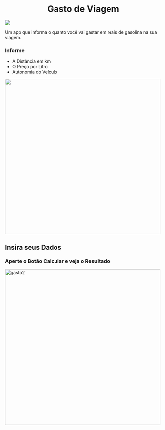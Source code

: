 <h1 align ="center" > Gasto de Viagem </h1>
<img src="https://img.shields.io/static/v1?label=Kotlin&message=Android&color=7159c1&style=kotlin&logo=ghost" />

<p aling="center" > Um app que informa o quanto você vai gastar em reais de gasolina na sua viagem.  </p>
<h3> Informe </h3>
<ul  >
   <li>
      A Distância em km
      </li>

   <li>
     O Preço por Litro
      </li> 
   
   <li>
     Autonomia do Veículo
      </li> 
   </ul>
<img src="https://i.ibb.co/d7KQgyF/img-Gasto-Viagem.png" height="500px"  />
<h2> Insira seus Dados </h2/>
   
   <h3> Aperte o Botão Calcular e veja o Resultado </h3>
   

<img src="https://i.ibb.co/HP6kQcR/gasto2.png" alt="gasto2" border="0" height="500px" />


